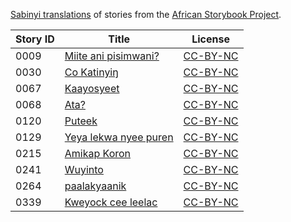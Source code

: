 [Sabinyi translations](http://my.africanstorybook.org/language/sabinyi) of stories from the [African Storybook Project](http://my.africanstorybook.org).

Story ID | Title | License
-------- | ----- | -------
0009 | [Miite ani pisimwani?](http://my.africanstorybook.org/stories/miite-ani-pisimwani) | [CC-BY-NC](http://creativecommons.org/licenses/by-nc/3.0/)
0030 | [Co Katinyiŋ](http://my.africanstorybook.org/stories/co-katinyiŋ) | [CC-BY-NC](http://creativecommons.org/licenses/by-nc/3.0/)
0067 | [Kaayosyeet](http://my.africanstorybook.org/stories/kaayosyeet) | [CC-BY-NC](http://creativecommons.org/licenses/by-nc/3.0/)
0068 | [Ata?](http://my.africanstorybook.org/stories/ata) | [CC-BY-NC](http://creativecommons.org/licenses/by-nc/3.0/)
0120 | [Puteek](http://my.africanstorybook.org/stories/puteek) | [CC-BY-NC](http://creativecommons.org/licenses/by-nc/3.0/)
0129 | [Yeya lekwa nyee puren](http://my.africanstorybook.org/stories/yeya-lekwa-nyee-puren) | [CC-BY-NC](http://creativecommons.org/licenses/by-nc/3.0/)
0215 | [Amikap Koron](http://my.africanstorybook.org/stories/amikap-koron) | [CC-BY-NC](http://creativecommons.org/licenses/by-nc/3.0/)
0241 | [Wuyinto](http://my.africanstorybook.org/stories/wuyinto) | [CC-BY-NC](http://creativecommons.org/licenses/by-nc/3.0/)
0264 | [paalakyaanik](http://my.africanstorybook.org/stories/paalakyaanik) | [CC-BY-NC](http://creativecommons.org/licenses/by-nc/3.0/)
0339 | [Kweyock cee leelac](http://my.africanstorybook.org/stories/kweyock-cee-leelac) | [CC-BY-NC](http://creativecommons.org/licenses/by-nc/3.0/)
